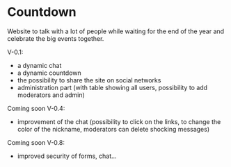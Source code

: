 # Countdown
Website to talk with a lot of people while waiting for the end of the year and celebrate the big events together.

V-0.1:
  - a dynamic chat
  - a dynamic countdown
  - the possibility to share the site on social networks
  - administration part (with table showing all users, possibility to add moderators and admin)

Coming soon V-0.4:
  - improvement of the chat (possibility to click on the links, to change the color of the nickname, moderators can delete shocking messages)

Coming soon V-0.8:
  - improved security of forms, chat...

